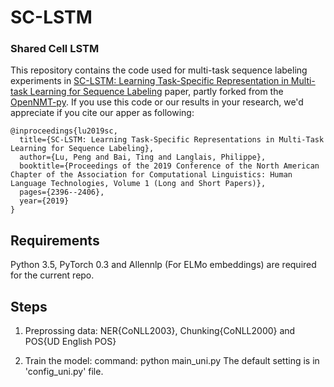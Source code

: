 # SC-LSTM

### Shared Cell LSTM
This repository contains the code used for multi-task sequence labeling experiments in [SC-LSTM: Learning Task-Specific Representation in Multi-task Learning for Sequence Labeling](https://www.aclweb.org/anthology/N19-1249) paper, partly forked from the [OpenNMT-py](https://github.com/OpenNMT/OpenNMT-py).
If you use this code or our results in your research, we'd appreciate if you cite our apper as following:


```
@inproceedings{lu2019sc,
  title={SC-LSTM: Learning Task-Specific Representations in Multi-Task Learning for Sequence Labeling},
  author={Lu, Peng and Bai, Ting and Langlais, Philippe},
  booktitle={Proceedings of the 2019 Conference of the North American Chapter of the Association for Computational Linguistics: Human Language Technologies, Volume 1 (Long and Short Papers)},
  pages={2396--2406},
  year={2019}
}
```
## Requirements
Python 3.5, PyTorch 0.3 and Allennlp (For ELMo embeddings) are required for the current repo.

## Steps

1. Preprossing data: NER{CoNLL2003}, Chunking{CoNLL2000} and POS{UD English POS}

2. Train the model:
          command: python main_uni.py
   The default setting is in 'config_uni.py' file.
          
